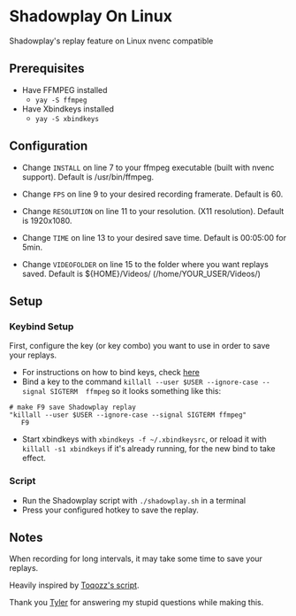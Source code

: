 # Shadowplay On Linux

Shadowplay's replay feature on Linux
nvenc compatible

## Prerequisites

- Have FFMPEG installed
	- `yay -S ffmpeg`
- Have Xbindkeys installed
	- `yay -S xbindkeys`

## Configuration

- Change `INSTALL` on line 7 to your ffmpeg executable (built with nvenc support). Default is /usr/bin/ffmpeg.

- Change `FPS` on line 9 to your desired recording framerate. Default is 60.

- Change `RESOLUTION` on line 11 to your resolution. (X11 resolution). Default is 1920x1080.

- Change `TIME` on line 13 to your desired save time. Default is 00:05:00 for 5min. 

- Change `VIDEOFOLDER` on line 15 to the folder where you want replays saved. Default is ${HOME}/Videos/ (/home/YOUR_USER/Videos/)


## Setup

### Keybind Setup
First, configure the key (or key combo) you want to use in order to save your replays.
- For instructions on how to bind keys, check [here](http://xahlee.info/linux/linux_xbindkeys_tutorial.html) 
- Bind a key to the command `killall --user $USER --ignore-case --signal SIGTERM  ffmpeg` so it looks something like this:
```
# make F9 save Shadowplay replay
"killall --user $USER --ignore-case --signal SIGTERM ffmpeg"
   F9
```
- Start xbindkeys with `xbindkeys -f ~/.xbindkeysrc`, or reload it with `killall -s1 xbindkeys` if it's already running, for the new bind to take effect.

### Script

- Run the Shadowplay script with `./shadowplay.sh` in a terminal
- Press your configured hotkey to save the replay. 


## Notes
When recording for long intervals, it may take some time to save your replays.

Heavily inspired by [Toqozz's script](https://github.com/Toqozz/shadowplay-linux).

Thank you [Tyler](https://github.com/durcor) for answering my stupid questions while making this.
